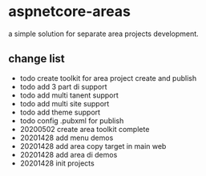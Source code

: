 # aspnetcore-areas

a simple solution for separate area projects development.

## change list

- todo create toolkit for area project create and publish 
- todo add 3 part di support
- todo add multi tanent support
- todo add multi site support
- todo add theme support
- todo config .pubxml for publish
- 20200502 create area toolkit complete
- 20201428 add menu demos
- 20201428 add area copy target in main web
- 20201428 add area di demos
- 20201428 init projects